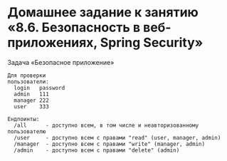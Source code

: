 # Домашнее задание к занятию «8.6. Безопасность в веб-приложениях, Spring Security»
Задача «Безопасное приложение»

```
Для проверки
пользователи:
  login   password
  admin   111
  manager 222
  user    333

Ендпоинты:
  /all      - доступно всем, в том числе и неавторизованному пользователю
  /user     - доступно всем с правами "read" (user, manager, admin)
  /manager  - доступно всем с правами "write" (manager, admin)
  /admin    - доступно всем с правами "delete" (admin)
  ```
